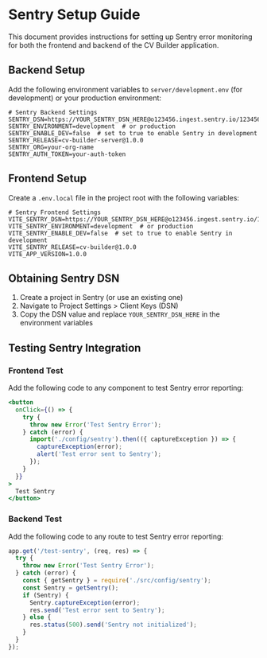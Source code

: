 # Sentry Setup Guide

This document provides instructions for setting up Sentry error monitoring for both the frontend and backend of the CV Builder application.

## Backend Setup

Add the following environment variables to `server/development.env` (for development) or your production environment:

```env
# Sentry Backend Settings
SENTRY_DSN=https://YOUR_SENTRY_DSN_HERE@o123456.ingest.sentry.io/123456
SENTRY_ENVIRONMENT=development  # or production
SENTRY_ENABLE_DEV=false  # set to true to enable Sentry in development
SENTRY_RELEASE=cv-builder-server@1.0.0
SENTRY_ORG=your-org-name
SENTRY_AUTH_TOKEN=your-auth-token
```

## Frontend Setup

Create a `.env.local` file in the project root with the following variables:

```env
# Sentry Frontend Settings
VITE_SENTRY_DSN=https://YOUR_SENTRY_DSN_HERE@o123456.ingest.sentry.io/123456
VITE_SENTRY_ENVIRONMENT=development  # or production
VITE_SENTRY_ENABLE_DEV=false  # set to true to enable Sentry in development
VITE_SENTRY_RELEASE=cv-builder@1.0.0
VITE_APP_VERSION=1.0.0
```

## Obtaining Sentry DSN

1. Create a project in Sentry (or use an existing one)
2. Navigate to Project Settings > Client Keys (DSN)
3. Copy the DSN value and replace `YOUR_SENTRY_DSN_HERE` in the environment variables

## Testing Sentry Integration

### Frontend Test

Add the following code to any component to test Sentry error reporting:

```jsx
<button 
  onClick={() => {
    try {
      throw new Error('Test Sentry Error');
    } catch (error) {
      import('./config/sentry').then(({ captureException }) => {
        captureException(error);
        alert('Test error sent to Sentry');
      });
    }
  }}
>
  Test Sentry
</button>
```

### Backend Test

Add the following code to any route to test Sentry error reporting:

```js
app.get('/test-sentry', (req, res) => {
  try {
    throw new Error('Test Sentry Error');
  } catch (error) {
    const { getSentry } = require('./src/config/sentry');
    const Sentry = getSentry();
    if (Sentry) {
      Sentry.captureException(error);
      res.send('Test error sent to Sentry');
    } else {
      res.status(500).send('Sentry not initialized');
    }
  }
});
``` 